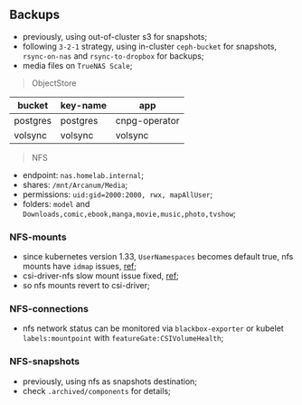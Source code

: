 ## Backups

- previously, using out-of-cluster s3 for snapshots;
- following `3-2-1` strategy, using in-cluster `ceph-bucket` for snapshots, `rsync-on-nas` and `rsync-to-dropbox` for backups;
- media files on `TrueNAS Scale`;

> ObjectStore

| bucket   | key-name | app           |
| -------- | -------- | ------------- |
| postgres | postgres | cnpg-operator |
| volsync  | volsync  | volsync       |

> NFS

- endpoint: `nas.homelab.internal`;
- shares: `/mnt/Arcanum/Media`;
- permissions: `uid:gid=2000:2000, rwx, mapAllUser`;
- folders: `model` and `Downloads,comic,ebook,manga,movie,music,photo,tvshow`;

### NFS-mounts

- since kubernetes version 1.33, `UserNamespaces` becomes default true, nfs mounts have `idmap` issues, [ref](https://kubernetes.io/blog/2025/04/25/userns-enabled-by-default/);
- csi-driver-nfs slow mount issue fixed, [ref](https://github.com/kubernetes-csi/csi-driver-nfs/issues/870);
- so nfs mounts revert to csi-driver;

### NFS-connections

- nfs network status can be monitored via `blackbox-exporter` or kubelet `labels:mountpoint` with `featureGate:CSIVolumeHealth`;

### NFS-snapshots

- previously, using nfs as snapshots destination;
- check `.archived/components` for details;

